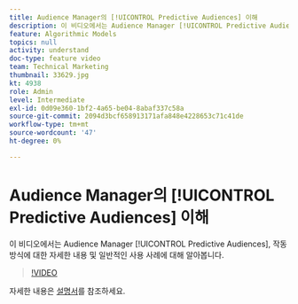 ```yaml
---
title: Audience Manager의 [!UICONTROL Predictive Audiences] 이해
description: 이 비디오에서는 Audience Manager [!UICONTROL Predictive Audiences], 작동 방식에 대한 자세한 내용 및 일반적인 사용 사례에 대해 알아봅니다.
feature: Algorithmic Models
topics: null
activity: understand
doc-type: feature video
team: Technical Marketing
thumbnail: 33629.jpg
kt: 4938
role: Admin
level: Intermediate
exl-id: 0d09e360-1bf2-4a65-be04-8abaf337c58a
source-git-commit: 2094d3bcf658913171afa848e4228653c71c41de
workflow-type: tm+mt
source-wordcount: '47'
ht-degree: 0%

---
```


# Audience Manager의 [!UICONTROL Predictive Audiences] 이해

이 비디오에서는 Audience Manager [!UICONTROL Predictive Audiences], 작동 방식에 대한 자세한 내용 및 일반적인 사용 사례에 대해 알아봅니다.

>[!VIDEO](https://video.tv.adobe.com/v/33629/?quality=12)

자세한 내용은 [설명서](https://experienceleague.adobe.com/docs/audience-manager/user-guide/features/algorithmic-models/predictive-audiences/predictive-audiences.html?lang=ko)를 참조하세요.
